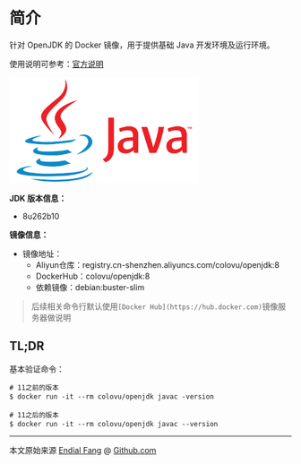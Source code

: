 # 简介

针对 OpenJDK 的 Docker 镜像，用于提供基础 Java 开发环境及运行环境。

使用说明可参考：[官方说明](https://docs.oracle.com/javase/8/)

<img src="img/java-logo.png" alt="OpenJDK-logo" style="zoom: 33%;" />

**JDK 版本信息：**

- 8u262b10

**镜像信息：**

* 镜像地址：
  - Aliyun仓库：registry.cn-shenzhen.aliyuncs.com/colovu/openjdk:8
  - DockerHub：colovu/openjdk:8
  * 依赖镜像：debian:buster-slim

> 后续相关命令行默认使用`[Docker Hub](https://hub.docker.com)`镜像服务器做说明



## TL;DR

基本验证命令：

```shell
# 11之前的版本
$ docker run -it --rm colovu/openjdk javac -version

# 11之后的版本
$ docker run -it --rm colovu/openjdk javac --version
```



----

本文原始来源 [Endial Fang](https://github.com/colovu) @ [Github.com](https://github.com)

